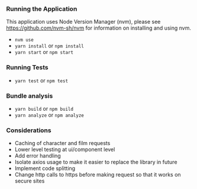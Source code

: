 ### Running the Application

This application uses Node Version Manager (nvm),
please see https://github.com/nvm-sh/nvm for information
on installing and using nvm.

- `nvm use`
- `yarn install` or `npm install`
- `yarn start` or `npm start`

### Running Tests

- `yarn test` or `npm test`

### Bundle analysis

- `yarn build` or `npm build`
- `yarn analyze` or `npm analyze`

### Considerations

- Caching of character and film requests
- Lower level testing at ui/component level
- Add error handling
- Isolate axios usage to make it easier to replace the library in future
- Implement code splitting
- Change http calls to https before making request so that it works on secure sites
